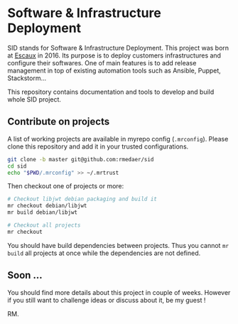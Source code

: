 # Software & Infrastructure Deployment

SID stands for Software & Infrastructure Deployment.
This project was born at [Escaux](http://escaux.com/) in 2016.
Its purpose is to deploy customers infrastructures and configure their softwares.
One of main features is to add release management in top of existing automation
tools such as Ansible, Puppet, Stackstorm...

This repository contains documentation and tools to develop and build whole SID project.

## Contribute on projects

A list of working projects are available in myrepo config (`.mrconfig`).
Please clone this repository and add it in your trusted configurations.

```sh
git clone -b master git@github.com:rmedaer/sid
cd sid
echo "$PWD/.mrconfig" >> ~/.mrtrust
```

Then checkout one of projects or more:

```sh
# Checkout libjwt debian packaging and build it
mr checkout debian/libjwt
mr build debian/libjwt

# Checkout all projects
mr checkout
```

You should have build dependencies between projects. Thus you cannot `mr build`
all projects at once while the dependencies are not defined.

## Soon ...

You should find more details about this project in couple of weeks.
However if you still want to challenge ideas or discuss about it, be my guest !

RM.
